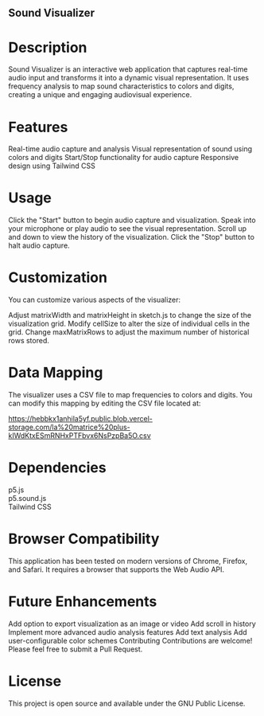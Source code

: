 ## Sound Visualizer
# Description
Sound Visualizer is an interactive web application that captures real-time audio input and transforms it into a dynamic visual representation. It uses frequency analysis to map sound characteristics to colors and digits, creating a unique and engaging audiovisual experience.

# Features
Real-time audio capture and analysis
Visual representation of sound using colors and digits
Start/Stop functionality for audio capture
Responsive design using Tailwind CSS

# Usage
Click the "Start" button to begin audio capture and visualization.
Speak into your microphone or play audio to see the visual representation.
Scroll up and down to view the history of the visualization.
Click the "Stop" button to halt audio capture.

# Customization
You can customize various aspects of the visualizer:

Adjust matrixWidth and matrixHeight in sketch.js to change the size of the visualization grid.
Modify cellSize to alter the size of individual cells in the grid.
Change maxMatrixRows to adjust the maximum number of historical rows stored.
# Data Mapping
The visualizer uses a CSV file to map frequencies to colors and digits. You can modify this mapping by editing the CSV file located at:

https://hebbkx1anhila5yf.public.blob.vercel-storage.com/la%20matrice%20plus-kIWdKtxESmRNHxPTFbvx6NsPzpBa5O.csv

# Dependencies
p5.js<br>
p5.sound.js<br>
Tailwind CSS<br>

# Browser Compatibility
This application has been tested on modern versions of Chrome, Firefox, and Safari. It requires a browser that supports the Web Audio API.

# Future Enhancements
Add option to export visualization as an image or video
Add scroll in history
Implement more advanced audio analysis features
Add text analysis
Add user-configurable color schemes
Contributing
Contributions are welcome! Please feel free to submit a Pull Request.

# License
This project is open source and available under the GNU Public License.
